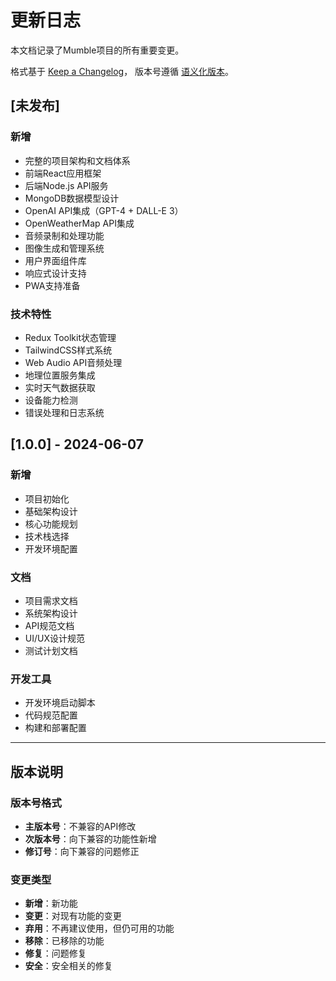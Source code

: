 # 更新日志

本文档记录了Mumble项目的所有重要变更。

格式基于 [Keep a Changelog](https://keepachangelog.com/zh-CN/1.0.0/)，
版本号遵循 [语义化版本](https://semver.org/lang/zh-CN/)。

## [未发布]

### 新增
- 完整的项目架构和文档体系
- 前端React应用框架
- 后端Node.js API服务
- MongoDB数据模型设计
- OpenAI API集成（GPT-4 + DALL-E 3）
- OpenWeatherMap API集成
- 音频录制和处理功能
- 图像生成和管理系统
- 用户界面组件库
- 响应式设计支持
- PWA支持准备

### 技术特性
- Redux Toolkit状态管理
- TailwindCSS样式系统
- Web Audio API音频处理
- 地理位置服务集成
- 实时天气数据获取
- 设备能力检测
- 错误处理和日志系统

## [1.0.0] - 2024-06-07

### 新增
- 项目初始化
- 基础架构设计
- 核心功能规划
- 技术栈选择
- 开发环境配置

### 文档
- 项目需求文档
- 系统架构设计
- API规范文档
- UI/UX设计规范
- 测试计划文档

### 开发工具
- 开发环境启动脚本
- 代码规范配置
- 构建和部署配置

---

## 版本说明

### 版本号格式
- **主版本号**：不兼容的API修改
- **次版本号**：向下兼容的功能性新增
- **修订号**：向下兼容的问题修正

### 变更类型
- **新增**：新功能
- **变更**：对现有功能的变更
- **弃用**：不再建议使用，但仍可用的功能
- **移除**：已移除的功能
- **修复**：问题修复
- **安全**：安全相关的修复
